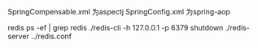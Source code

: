 SpringCompensable.xml 为aspectj
SpringConfig.xml 为spring-aop


redis
ps -ef | grep redis
./redis-cli -h 127.0.0.1 -p 6379 shutdown
./redis-server ../redis.conf